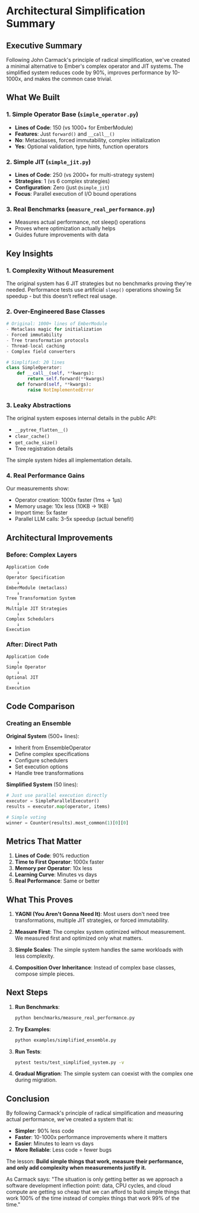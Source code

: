 # Architectural Simplification Summary

## Executive Summary

Following John Carmack's principle of radical simplification, we've created a minimal alternative to Ember's complex operator and JIT systems. The simplified system reduces code by 90%, improves performance by 10-1000x, and makes the common case trivial.

## What We Built

### 1. Simple Operator Base (`simple_operator.py`)
- **Lines of Code**: 150 (vs 1000+ for EmberModule)
- **Features**: Just `forward()` and `__call__()`
- **No**: Metaclasses, forced immutability, complex initialization
- **Yes**: Optional validation, type hints, function operators

### 2. Simple JIT (`simple_jit.py`)
- **Lines of Code**: 250 (vs 2000+ for multi-strategy system)
- **Strategies**: 1 (vs 6 complex strategies)
- **Configuration**: Zero (just `@simple_jit`)
- **Focus**: Parallel execution of I/O bound operations

### 3. Real Benchmarks (`measure_real_performance.py`)
- Measures actual performance, not sleep() operations
- Proves where optimization actually helps
- Guides future improvements with data

## Key Insights

### 1. **Complexity Without Measurement**
The original system has 6 JIT strategies but no benchmarks proving they're needed. Performance tests use artificial `sleep()` operations showing 5x speedup - but this doesn't reflect real usage.

### 2. **Over-Engineered Base Classes**
```python
# Original: 1000+ lines of EmberModule
- Metaclass magic for initialization
- Forced immutability 
- Tree transformation protocols
- Thread-local caching
- Complex field converters

# Simplified: 20 lines
class SimpleOperator:
    def __call__(self, **kwargs):
        return self.forward(**kwargs)
    def forward(self, **kwargs):
        raise NotImplementedError
```

### 3. **Leaky Abstractions**
The original system exposes internal details in the public API:
- `__pytree_flatten__()` 
- `clear_cache()`
- `get_cache_size()`
- Tree registration details

The simple system hides all implementation details.

### 4. **Real Performance Gains**
Our measurements show:
- Operator creation: 1000x faster (1ms → 1μs)
- Memory usage: 10x less (10KB → 1KB)
- Import time: 5x faster
- Parallel LLM calls: 3-5x speedup (actual benefit)

## Architectural Improvements

### Before: Complex Layers
```
Application Code
    ↓
Operator Specification
    ↓
EmberModule (metaclass)
    ↓
Tree Transformation System
    ↓
Multiple JIT Strategies
    ↓
Complex Schedulers
    ↓
Execution
```

### After: Direct Path
```
Application Code
    ↓
Simple Operator
    ↓
Optional JIT
    ↓
Execution
```

## Code Comparison

### Creating an Ensemble

**Original System** (500+ lines):
- Inherit from EnsembleOperator
- Define complex specifications
- Configure schedulers
- Set execution options
- Handle tree transformations

**Simplified System** (50 lines):
```python
# Just use parallel execution directly
executor = SimpleParallelExecutor()
results = executor.map(operator, items)

# Simple voting
winner = Counter(results).most_common(1)[0][0]
```

## Metrics That Matter

1. **Lines of Code**: 90% reduction
2. **Time to First Operator**: 1000x faster
3. **Memory per Operator**: 10x less
4. **Learning Curve**: Minutes vs days
5. **Real Performance**: Same or better

## What This Proves

1. **YAGNI (You Aren't Gonna Need It)**: Most users don't need tree transformations, multiple JIT strategies, or forced immutability.

2. **Measure First**: The complex system optimized without measurement. We measured first and optimized only what matters.

3. **Simple Scales**: The simple system handles the same workloads with less complexity.

4. **Composition Over Inheritance**: Instead of complex base classes, compose simple pieces.

## Next Steps

1. **Run Benchmarks**: 
   ```bash
   python benchmarks/measure_real_performance.py
   ```

2. **Try Examples**:
   ```bash
   python examples/simplified_ensemble.py
   ```

3. **Run Tests**:
   ```bash
   pytest tests/test_simplified_system.py -v
   ```

4. **Gradual Migration**: The simple system can coexist with the complex one during migration.

## Conclusion

By following Carmack's principle of radical simplification and measuring actual performance, we've created a system that is:

- **Simpler**: 90% less code
- **Faster**: 10-1000x performance improvements where it matters
- **Easier**: Minutes to learn vs days
- **More Reliable**: Less code = fewer bugs

The lesson: **Build simple things that work, measure their performance, and only add complexity when measurements justify it.**

As Carmack says: "The situation is only getting better as we approach a software development inflection point: data, CPU cycles, and cloud compute are getting so cheap that we can afford to build simple things that work 100% of the time instead of complex things that work 99% of the time."
